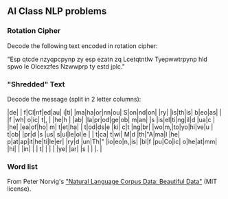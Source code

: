 ## AI Class NLP problems

### Rotation Cipher

Decode the following text encoded in rotation cipher:

"Esp qtcde nzyqpcpynp zy esp ezatn zq Lcetqtntlw Tyepwwtrpynp hld spwo le Olcexzfes Nzwwprp ty estd jplc."

### "Shredded" Text

Decode the message (split in 2 letter columns):

|de|  | f|Cl|nf|ed|au| i|ti|  |ma|ha|or|nn|ou| S|on|nd|on|
|ry|  |is|th|is| b|eo|as|  |  |f |wh| o|ic| t|, |  |he|h |
|ab|  |la|pr|od|ge|ob| m|an|  |s |is|el|ti|ng|il|d |ua|c |
|he|  |ea|of|ho| m| t|et|ha|  | t|od|ds|e |ki| c|t |ng|br|
|wo|m,|to|yo|hi|ve|u | t|ob|  |pr|d |s |us| s|ul|le|ol|e |
| t|ca| t|wi| M|d |th|"A|ma|l |he| p|at|ap|it|he|ti|le|er|
|ry|d |un|Th|" |io|eo|n,|is|  |bl|f |pu|Co|ic| o|he|at|mm|
|hi|  |  |in|  |  | t|  |  |  |  |ye|  |ar|  |s |  |  |. |

### Word list

From Peter Norvig's ["Natural Language Corpus Data: Beautiful Data"](http://norvig.com/ngrams/) (MIT license).
